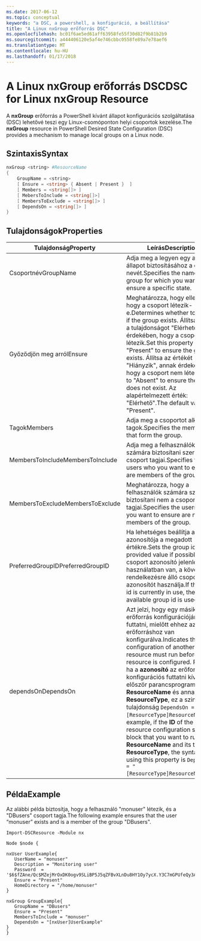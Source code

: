 ```yaml
---
ms.date: 2017-06-12
ms.topic: conceptual
keywords: "a DSC, a powershell, a konfiguráció, a beállítása"
title: "A Linux nxGroup erőforrás DSC"
ms.openlocfilehash: bc01f6ae5ed61aff63958fe55f30d82f9b81b2b9
ms.sourcegitcommit: a444406120e5af4e746cbbc0558fe89a7e78aef6
ms.translationtype: MT
ms.contentlocale: hu-HU
ms.lasthandoff: 01/17/2018
---
```

# <a name="dsc-for-linux-nxgroup-resource"></a><span data-ttu-id="27588-103">A Linux nxGroup erőforrás DSC</span><span class="sxs-lookup"><span data-stu-id="27588-103">DSC for Linux nxGroup Resource</span></span>

<span data-ttu-id="27588-104">A **nxGroup** erőforrás a PowerShell kívánt állapot konfigurációs szolgáltatása (DSC) lehetővé teszi egy Linux-csomóponton helyi csoportok kezelése.</span><span class="sxs-lookup"><span data-stu-id="27588-104">The **nxGroup** resource in PowerShell Desired State Configuration (DSC) provides a mechanism to manage local groups on a Linux node.</span></span>

## <a name="syntax"></a><span data-ttu-id="27588-105">Szintaxis</span><span class="sxs-lookup"><span data-stu-id="27588-105">Syntax</span></span>

```powershell
nxGroup <string> #ResourceName
{
    GroupName = <string>
    [ Ensure = <string> { Absent | Present }  ]
    [ Members = <string[]> ]
    [ MebersToInclude = <string[]>]
    [ MembersToExclude = <string[]> ]
    [ DependsOn = <string[]> ]
}

```

## <a name="properties"></a><span data-ttu-id="27588-106">Tulajdonságok</span><span class="sxs-lookup"><span data-stu-id="27588-106">Properties</span></span>

|  <span data-ttu-id="27588-107">Tulajdonság</span><span class="sxs-lookup"><span data-stu-id="27588-107">Property</span></span> |  <span data-ttu-id="27588-108">Leírás</span><span class="sxs-lookup"><span data-stu-id="27588-108">Description</span></span> | 
|---|---|
| <span data-ttu-id="27588-109">Csoportnév</span><span class="sxs-lookup"><span data-stu-id="27588-109">GroupName</span></span>| <span data-ttu-id="27588-110">Adja meg a legyen egy adott állapot biztosításához a csoport nevét.</span><span class="sxs-lookup"><span data-stu-id="27588-110">Specifies the name of the group for which you want to ensure a specific state.</span></span>| 
| <span data-ttu-id="27588-111">Győződjön meg arról</span><span class="sxs-lookup"><span data-stu-id="27588-111">Ensure</span></span>| <span data-ttu-id="27588-112">Meghatározza, hogy ellenőrizze, hogy a csoport létezik-e.</span><span class="sxs-lookup"><span data-stu-id="27588-112">Determines whether to check if the group exists.</span></span> <span data-ttu-id="27588-113">Állítsa be ezt a tulajdonságot "Elérhető" annak érdekében, hogy a csoport létezik.</span><span class="sxs-lookup"><span data-stu-id="27588-113">Set this property to "Present" to ensure the group exists.</span></span> <span data-ttu-id="27588-114">Állítsa az értékét "Hiányzik", annak érdekében, hogy a csoport nem létezik.</span><span class="sxs-lookup"><span data-stu-id="27588-114">Set it to "Absent" to ensure the group does not exist.</span></span> <span data-ttu-id="27588-115">Az alapértelmezett érték: "Elérhető".</span><span class="sxs-lookup"><span data-stu-id="27588-115">The default value is "Present".</span></span>| 
| <span data-ttu-id="27588-116">Tagok</span><span class="sxs-lookup"><span data-stu-id="27588-116">Members</span></span>| <span data-ttu-id="27588-117">Adja meg a csoportot alkotó tagok.</span><span class="sxs-lookup"><span data-stu-id="27588-117">Specifies the members that form the group.</span></span>| 
| <span data-ttu-id="27588-118">MembersToInclude</span><span class="sxs-lookup"><span data-stu-id="27588-118">MembersToInclude</span></span>| <span data-ttu-id="27588-119">Adja meg a felhasználókat, akik számára biztosítani szeretné a csoport tagjai.</span><span class="sxs-lookup"><span data-stu-id="27588-119">Specifies the users who you want to ensure are members of the group.</span></span>| 
| <span data-ttu-id="27588-120">MembersToExclude</span><span class="sxs-lookup"><span data-stu-id="27588-120">MembersToExclude</span></span>| <span data-ttu-id="27588-121">Meghatározza, hogy a felhasználók számára szeretné biztosítani nem a csoport tagjai.</span><span class="sxs-lookup"><span data-stu-id="27588-121">Specifies the users who you want to ensure are not members of the group.</span></span>| 
| <span data-ttu-id="27588-122">PreferredGroupID</span><span class="sxs-lookup"><span data-stu-id="27588-122">PreferredGroupID</span></span>| <span data-ttu-id="27588-123">Ha lehetséges beállítja a csoport azonosítója a megadott értékre.</span><span class="sxs-lookup"><span data-stu-id="27588-123">Sets the group id to the provided value if possible.</span></span> <span data-ttu-id="27588-124">Ha a csoport azonosító jelenleg használatban van, a következő rendelkezésre álló csoport azonosítót használja.</span><span class="sxs-lookup"><span data-stu-id="27588-124">If the group id is currently in use, the next available group id is used.</span></span>| 
| <span data-ttu-id="27588-125">dependsOn</span><span class="sxs-lookup"><span data-stu-id="27588-125">DependsOn</span></span> | <span data-ttu-id="27588-126">Azt jelzi, hogy egy másik erőforrás konfigurációjának kell futtatni, mielőtt ehhez az erőforráshoz van konfigurálva.</span><span class="sxs-lookup"><span data-stu-id="27588-126">Indicates that the configuration of another resource must run before this resource is configured.</span></span> <span data-ttu-id="27588-127">Például ha a **azonosító** az erőforrás konfigurációs futtatni kívánt először parancsprogramblokkja **ResourceName** és annak típusa **ResourceType**, ez a szintaxis a tulajdonság `DependsOn = "[ResourceType]ResourceName"`.</span><span class="sxs-lookup"><span data-stu-id="27588-127">For example, if the **ID** of the resource configuration script block that you want to run first is **ResourceName** and its type is **ResourceType**, the syntax for using this property is `DependsOn = "[ResourceType]ResourceName"`.</span></span>| 

## <a name="example"></a><span data-ttu-id="27588-128">Példa</span><span class="sxs-lookup"><span data-stu-id="27588-128">Example</span></span>

<span data-ttu-id="27588-129">Az alábbi példa biztosítja, hogy a felhasználó "monuser" létezik, és a "DBusers" csoport tagja.</span><span class="sxs-lookup"><span data-stu-id="27588-129">The following example ensures that the user “monuser” exists and is a member of the group "DBusers".</span></span>

```
Import-DSCResource -Module nx 

Node $node {

nxUser UserExample{
   UserName = "monuser"
   Description = "Monitoring user"
   Password  =    '$6$fZAne/Qc$MZejMrOxDK0ogv9SLiBP5J5qZFBvXLnDu8HY1Oy7ycX.Y3C7mGPUfeQy3A82ev3zIabhDQnj2ayeuGn02CqE/0'
   Ensure = "Present"
   HomeDirectory = "/home/monuser"
}
 
nxGroup GroupExample{
   GroupName = "DBusers"
   Ensure = "Present"
   MembersToInclude = "monuser"
   DependsOn = "[nxUser]UserExample"            
}
}
```

